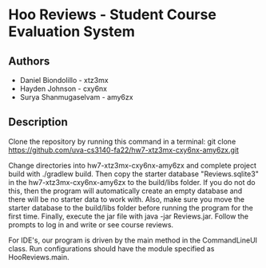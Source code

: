 # Hoo Reviews - Student Course Evaluation System

## Authors

* Daniel Biondolillo - xtz3mx
* Hayden Johnson - cxy6nx
* Surya Shanmugaselvam - amy6zx

## Description

Clone the repository by running this command in a terminal:
    git clone https://github.com/uva-cs3140-fa22/hw7-xtz3mx-cxy6nx-amy6zx.git

Change directories into hw7-xtz3mx-cxy6nx-amy6zx and complete project build with ./gradlew build. 
Then copy the starter database "Reviews.sqlite3" in the hw7-xtz3mx-cxy6nx-amy6zx to the build/libs folder. If you do not do this, then the program will automatically create an empty database and there will be no starter data to work with. Also, make sure you move the starter database to the build/libs folder before running the program for the first time.
Finally, execute the jar file with java -jar Reviews.jar.
Follow the prompts to log in and write or see course reviews.

For IDE's, our program is driven by the main method in the CommandLineUI class. Run configurations should have the 
module specified as HooReviews.main.


